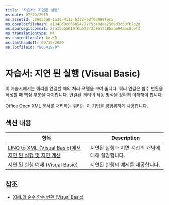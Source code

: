 ```yaml
---
title: '자습서: 지연된 실행'
ms.date: 07/20/2015
ms.assetid: c80d53a8-1a30-4115-b232-52f0d089fec5
ms.openlocfilehash: a1348d9c686b54777f9c40dea2589d3c03fb7b2d
ms.sourcegitcommit: 27a15a55019f6b5f2733961738babe94aec0def3
ms.translationtype: MT
ms.contentlocale: ko-KR
ms.lasthandoff: 09/15/2020
ms.locfileid: "90541970"
---
```

# <a name="tutorial-deferred-execution-visual-basic"></a>자습서: 지연 된 실행 (Visual Basic)
이 자습서에서는 쿼리를 연결할 때의 처리 모델을 보여 줍니다. 쿼리 연결은 함수 변환을 작성할 때 핵심 부분을 차지합니다. 연결된 쿼리의 작동 방식을 정확히 이해해야 합니다.  
  
 Office Open XML 문서를 처리하는 쿼리는 이 기법을 광범위하게 사용합니다.  
  
## <a name="in-this-section"></a>섹션 내용  
  
|항목|Description|  
|-----------|-----------------|  
|[LINQ to XML (Visual Basic)에서 지연 된 실행 및 지연 계산](../../../../standard/linq/deferred-execution-lazy-evaluation.md)|지연된 실행과 지연 계산의 개념에 대해 설명합니다.|  
|[지연 된 실행 예제 (Visual Basic)](../../../../standard/linq/deferred-execution-example.md)|지연된 실행의 예제를 제공합니다.|  
  
## <a name="see-also"></a>참조

- [XML의 순수 함수 변환 (Visual Basic)](../../../../standard/linq/introduction-pure-functional-transformations.md)
